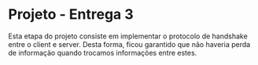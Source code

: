 ﻿# Projeto - Entrega 3

Esta etapa do projeto consiste em implementar o protocolo de handshake entre o client e server. Desta forma, ficou garantido que não haveria perda de informação quando trocamos informações entre estes.

## 


